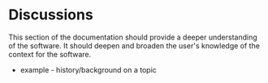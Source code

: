 # Discussions

This section of the documentation should provide a deeper understanding of the
software. It should deepen and broaden the user's knowledge of the context for
the software.

* example - history/background on a topic
